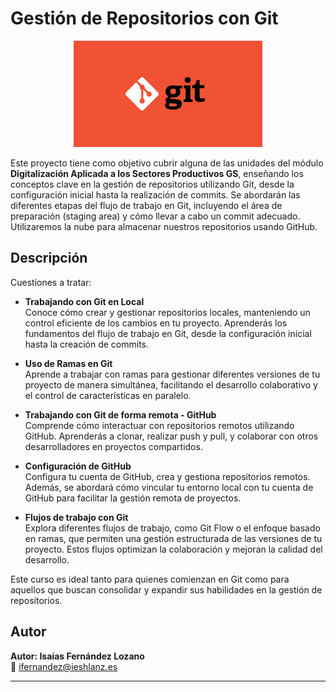 # Gestión de Repositorios con Git

<div style="text-align: center;">
  <img src="IMG/git.png" alt="git_and_github" style="width: 60%;"/>
</div>

Este proyecto tiene como objetivo cubrir alguna de las unidades del módulo **Digitalización Aplicada a los Sectores Productivos GS**, enseñando los conceptos clave en la gestión de repositorios utilizando Git, desde la configuración inicial hasta la realización de commits. Se abordarán las diferentes etapas del flujo de trabajo en Git, incluyendo el área de preparación (staging area) y cómo llevar a cabo un commit adecuado. Utilizaremos la nube para almacenar nuestros repositorios usando GitHub.

## Descripción

Cuestiones a tratar:

- **Trabajando con Git en Local**  
  Conoce cómo crear y gestionar repositorios locales, manteniendo un control eficiente de los cambios en tu proyecto. Aprenderás los fundamentos del flujo de trabajo en Git, desde la configuración inicial hasta la creación de commits.

- **Uso de Ramas en Git**  
  Aprende a trabajar con ramas para gestionar diferentes versiones de tu proyecto de manera simultánea, facilitando el desarrollo colaborativo y el control de características en paralelo.

- **Trabajando con Git de forma remota - GitHub**  
  Comprende cómo interactuar con repositorios remotos utilizando GitHub. Aprenderás a clonar, realizar push y pull, y colaborar con otros desarrolladores en proyectos compartidos.

- **Configuración de GitHub**  
  Configura tu cuenta de GitHub, crea y gestiona repositorios remotos. Además, se abordará cómo vincular tu entorno local con tu cuenta de GitHub para facilitar la gestión remota de proyectos.

- **Flujos de trabajo con Git**  
  Explora diferentes flujos de trabajo, como Git Flow o el enfoque basado en ramas, que permiten una gestión estructurada de las versiones de tu proyecto. Estos flujos optimizan la colaboración y mejoran la calidad del desarrollo.

Este curso es ideal tanto para quienes comienzan en Git como para aquellos que buscan consolidar y expandir sus habilidades en la gestión de repositorios.

## Autor

**Autor: Isaías Fernández Lozano**  
📧 [ifernandez@ieshlanz.es](mailto:ifernandez@ieshlanz.es)

---
